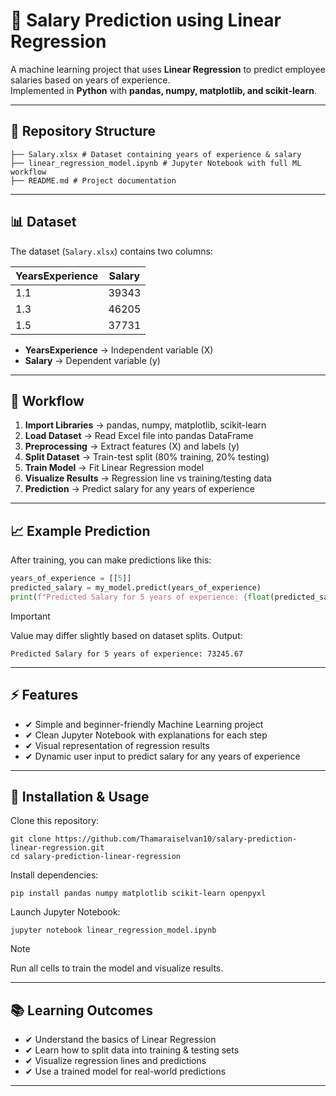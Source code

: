 # 💼 Salary Prediction using Linear Regression

A machine learning project that uses **Linear Regression** to predict employee salaries based on years of experience.  
Implemented in **Python** with **pandas, numpy, matplotlib, and scikit-learn**.

---

## 📂 Repository Structure
```
├── Salary.xlsx # Dataset containing years of experience & salary
├── linear_regression_model.ipynb # Jupyter Notebook with full ML workflow
├── README.md # Project documentation
```

---

## 📊 Dataset
The dataset (`Salary.xlsx`) contains two columns:

| YearsExperience | Salary  |
|-----------------|---------|
| 1.1             | 39343   |
| 1.3             | 46205   |
| 1.5             | 37731   |

- **YearsExperience** → Independent variable (X)  
- **Salary** → Dependent variable (y)  

---

## 🚀 Workflow
1. **Import Libraries** → pandas, numpy, matplotlib, scikit-learn  
2. **Load Dataset** → Read Excel file into pandas DataFrame  
3. **Preprocessing** → Extract features (X) and labels (y)  
4. **Split Dataset** → Train-test split (80% training, 20% testing)  
5. **Train Model** → Fit Linear Regression model  
6. **Visualize Results** → Regression line vs training/testing data  
7. **Prediction** → Predict salary for any years of experience  

---

## 📈 Example Prediction
After training, you can make predictions like this:

```python
years_of_experience = [[5]]
predicted_salary = my_model.predict(years_of_experience)
print(f"Predicted Salary for 5 years of experience: {float(predicted_salary[0]):.2f}")
```
> [!IMPORTANT]
> Value may differ slightly based on dataset splits.
Output:
```
Predicted Salary for 5 years of experience: 73245.67
```
---
## ⚡ Features

- ✔ Simple and beginner-friendly Machine Learning project
- ✔ Clean Jupyter Notebook with explanations for each step
- ✔ Visual representation of regression results
- ✔ Dynamic user input to predict salary for any years of experience
---
## 🔧 Installation & Usage

Clone this repository:
```
git clone https://github.com/Thamaraiselvan10/salary-prediction-linear-regression.git
cd salary-prediction-linear-regression
```

Install dependencies:
```
pip install pandas numpy matplotlib scikit-learn openpyxl
```

Launch Jupyter Notebook:
```
jupyter notebook linear_regression_model.ipynb
```

> [!NOTE]
> Run all cells to train the model and visualize results.
---
## 📚 Learning Outcomes

- ✔ Understand the basics of Linear  Regression
- ✔ Learn how to split data into training & testing sets
- ✔ Visualize regression lines and predictions
- ✔ Use a trained model for real-world predictions
---
